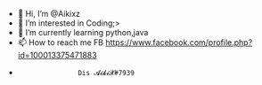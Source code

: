 - 👋 Hi, I’m @Aikixz
- 👀 I’m interested in Coding;>
- 🌱 I’m currently learning python,java
- 📫 How to reach me FB https://www.facebook.com/profile.php?id=100013375471883
-                    Dis 𝓐𝓲𝓴𝓲𝓧#7939

<!---
Aikixz/Aikixz is a ✨ special ✨ repository because its `README.md` (this file) appears on your GitHub profile.
You can click the Preview link to take a look at your changes.
--->
